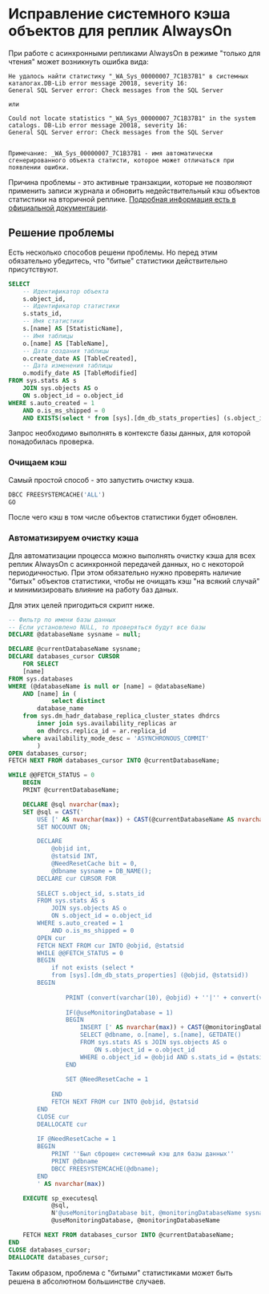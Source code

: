 # Исправление системного кэша объектов для реплик AlwaysOn

При работе с асинхронными репликами AlwaysOn в режиме "только для чтения" может возникнуть ошибка вида:

```text
Не удалось найти статистику "_WA_Sys_00000007_7C1B37B1" в системных каталогах.DB-Lib error message 20018, severity 16:
General SQL Server error: Check messages from the SQL Server

или

Could not locate statistics "_WA_Sys_00000007_7C1B37B1" in the system catalogs. DB-Lib error message 20018, severity 16:
General SQL Server error: Check messages from the SQL Server


Примечание: _WA_Sys_00000007_7C1B37B1 - имя автоматически сгенерированного объекта статисти, которое может отличаться при появлении ошибки.
```

Причина проблемы - это активные транзакции, которые не позволяют применить записи журнала и обновить недействительный кэш объектов статистики на вторичной реплике. [Подробная информация есть в официальной документации](https://learn.microsoft.com/en-us/troubleshoot/sql/database-engine/availability-groups/error-2767-query-secondary-replica-fails).

## Решение проблемы

Есть несколько способов решени проблемы. Но перед этим обязательно убедитесь, что "битые" статистики действительно присутствуют.

```sql
SELECT 
	-- Идентификатор объекта
	s.object_id, 
	-- Идентификатор статистики
	s.stats_id, 
	-- Имя статистики
	s.[name] AS [StatisticName],
	-- Имя таблицы
	o.[name] AS [TableName],
	-- Дата создания таблицы
	o.create_date AS [TableCreated],
	-- Дата изменения таблицы
	o.modify_date AS [TableModified]
FROM sys.stats AS s
	JOIN sys.objects AS o
	ON s.object_id = o.object_id
WHERE s.auto_created = 1
	AND o.is_ms_shipped = 0
	AND EXISTS(select *	from [sys].[dm_db_stats_properties] (s.object_id, s.stats_id))
```

Запрос необходимо выполнять в контексте базы данных, для которой понадобилась проверка.

### Очищаем кэш

Самый простой способ - это запустить очистку кэша.

```sql
DBCC FREESYSTEMCACHE('ALL')
GO
```

После чего кэш в том числе объектов статистики будет обновлен.

### Автоматизируем очистку кэша

Для автоматизации процесса можно выполнять очистку кэша для всех реплик AlwaysOn с асинхронной передачей данных, но с некоторой периодичностью. При этом обязательно нужно проверять наличие "битых" объектов статистики, чтобы не очищать кэш "на всякий случай" и минимизировать влияние на работу баз даных.

Для этих целей пригодиться скрипт ниже.

```sql
-- Фильтр по имени базы данных
-- Если установлено NULL, то проверяться будут все базы
DECLARE @databaseName sysname = null;

DECLARE @currentDatabaseName sysname;
DECLARE databases_cursor CURSOR  
	FOR SELECT
	[name]
FROM sys.databases
WHERE (@databaseName is null or [name] = @databaseName)
	AND [name] in (
			select distinct
		database_name
	from sys.dm_hadr_database_replica_cluster_states dhdrcs
		inner join sys.availability_replicas ar
		on dhdrcs.replica_id = ar.replica_id
	where availability_mode_desc = 'ASYNCHRONOUS_COMMIT'
		)
OPEN databases_cursor;
FETCH NEXT FROM databases_cursor INTO @currentDatabaseName;

WHILE @@FETCH_STATUS = 0  
	BEGIN
	PRINT @currentDatabaseName;

	DECLARE @sql nvarchar(max);
	SET @sql = CAST('
		USE [' AS nvarchar(max)) + CAST(@currentDatabaseName AS nvarchar(max)) + CAST(']
		SET NOCOUNT ON;

		DECLARE
			@objid int,
			@statsid INT,
			@NeedResetCache bit = 0,
			@dbname sysname = DB_NAME();
		DECLARE cur CURSOR FOR
 
		SELECT s.object_id, s.stats_id
		FROM sys.stats AS s
			JOIN sys.objects AS o
			ON s.object_id = o.object_id
		WHERE s.auto_created = 1
			AND o.is_ms_shipped = 0
		OPEN cur
		FETCH NEXT FROM cur INTO @objid, @statsid
		WHILE @@FETCH_STATUS = 0
		BEGIN
			if not exists (select *
			from [sys].[dm_db_stats_properties] (@objid, @statsid))
		BEGIN
 
				PRINT (convert(varchar(10), @objid) + ''|'' + convert(varchar(10), @statsid))
 
				IF(@useMonitoringDatabase = 1)
				BEGIN
					INSERT [' AS nvarchar(max)) + CAST(@monitoringDatabaseName  AS nvarchar(max)) + CAST('].[dbo].[AlwaysOnReplicaMissingStats]
					SELECT @dbname, o.[name], s.[name], GETDATE()
					FROM sys.stats AS s JOIN sys.objects AS o
						ON s.object_id = o.object_id
					WHERE o.object_id = @objid AND s.stats_id = @statsid
				END
				
				SET @NeedResetCache = 1
 
			END
			FETCH NEXT FROM cur INTO @objid, @statsid
		END
		CLOSE cur
		DEALLOCATE cur
 
		IF @NeedResetCache = 1
		BEGIN
			PRINT ''Был сброшен системный кэш для базы данных''
			PRINT @dbname
			DBCC FREESYSTEMCACHE(@dbname);
		END
		' AS nvarchar(max))

	EXECUTE sp_executesql
			@sql,
			N'@useMonitoringDatabase bit, @monitoringDatabaseName sysname',
			@useMonitoringDatabase, @monitoringDatabaseName

	FETCH NEXT FROM databases_cursor INTO @currentDatabaseName;
END
CLOSE databases_cursor;
DEALLOCATE databases_cursor;
```

Таким образом, проблема с "битыми" статистиками может быть решена в абсолютном большинстве случаев.

